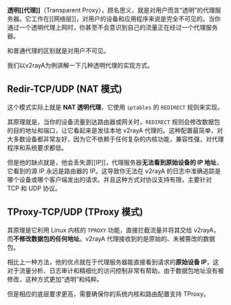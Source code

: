 **透明[[代理]]**（Transparent Proxy），顾名思义，就是对用户而言“透明”的代理服务器。它工作在[[网络层]]，对用户的设备和应用程序来说是完全不可见的。当你通过一个透明代理上网时，你甚至不会意识到自己的流量正在经过一个代理服务器。

和普通代理的区别就是对用户不可见。

我们以v2rayA为例讲解一下几种透明代理的实现方式。

## Redir-TCP/UDP (NAT 模式)

这个模式实际上就是 **NAT 透明代理**，它使用 `iptables` 的 `REDIRECT` 规则来实现。

其原理就是，当你的设备流量到达路由器或网关时，`REDIRECT` 规则会修改数据包的目的地址和端口，让它看起来是发往本地 v2rayA 代理的。这种配置最简单，对大多数设备都非常友好，因为它不依赖于任何复杂的内核功能，兼容性强，对代理程序和系统要求都低。

但是他的缺点就是，他会丢失源[[IP]]，代理服务器**无法看到原始设备的 IP 地址**，它看到的源 IP 永远是路由器的 IP。这导致你无法在 v2rayA 的日志中准确追踪是哪个设备或哪个客户端发出的请求。并且这种方式对协议支持有限，主要针对 TCP 和 UDP 协议。

## TProxy-TCP/UDP (TProxy 模式)

其原理是它利用 Linux 内核的 `TPROXY` 功能，直接拦截流量并将其交给 v2rayA，而**不修改数据包的任何地址**。v2rayA 代理接收到的是原始的、未被篡改的数据包。

相比上一种方法，他的优点就在于代理服务器能直接看到请求的**原始设备 IP**，这对于流量分析、日志审计和精细化的访问控制非常有帮助。由于数据包地址没有被修改，这种方式更加“透明”和纯粹。

但是相应的底层要求更高，需要确保你的系统内核和路由配置支持 TProxy。
